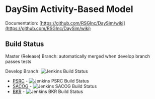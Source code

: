 # DaySim Activity-Based Model

Documentation: [https://github.com/RSGInc/DaySim/wiki](https://github.com/RSGInc/DaySim/wiki)

## Build Status

Master (Release) Branch: automatically merged when develop branch passes tests

Develop Branch: ![Jenkins Build Status](http://wrjmdlppw01.rsginc.com:8080/buildStatus/icon?job=DaySim_all_regions)

  - [PSRC](https://www.psrc.org) -  ![Jenkins PSRC Build Status](http://wrjmdlppw01.rsginc.com:8080/job/PSRC/badge/icon)
  - [SACOG](https://www.sacog.org) -  ![Jenkins SACOG Build Status](http://wrjmdlppw01.rsginc.com:8080/job/SACOG/badge/icon)
  - [BKR](https://www.bellevuewa.gov) - ![Jenkins BKR Build Status](http://wrjmdlppw01.rsginc.com:8080/job/BKRCast/badge/icon)
